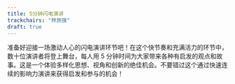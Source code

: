 ```yaml
---
title: 5分钟闪电演讲
trackchairs: "林旅强"
draft: true
---
```


准备好迎接一场激动人心的闪电演讲环节吧！在这个快节奏和充满活力的环节中，数十位演讲者将登上舞台，每人用 5 分钟时间为大家带来各种有启发的观点和故事。这是一个体验多样化思想、视角和创新的绝佳机会。不要错过这个通过快速连续的影响力演讲来获得启发和参与的机会！